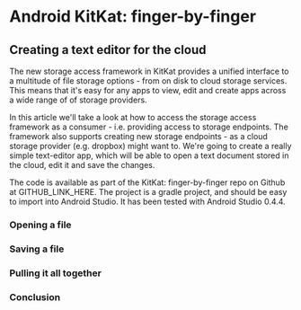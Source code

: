 # Android KitKat: finger-by-finger 

## Creating a text editor for the cloud

The new storage access framework in KitKat provides a unified interface to a
multitude of file storage options - from on disk to cloud storage services. This
means that it's easy for any apps to view, edit and create apps across a wide
range of of storage providers.

In this article we'll take a look at how to access the storage access framework
as a consumer - i.e. providing access to storage endpoints. The framework also
supports creating new storage endpoints - as a cloud storage provider (e.g.
dropbox) might want to. We're going to create a really simple text-editor app,
which will be able to open a text document stored in the cloud, edit it and
save the changes.

The code is available as part of the KitKat: finger-by-finger repo on Github at
GITHUB_LINK_HERE. The project is a gradle project, and should be easy to import
into Android Studio. It has been tested with Android Studio 0.4.4.


### Opening a file


### Saving a file


### Pulling it all together



### Conclusion

